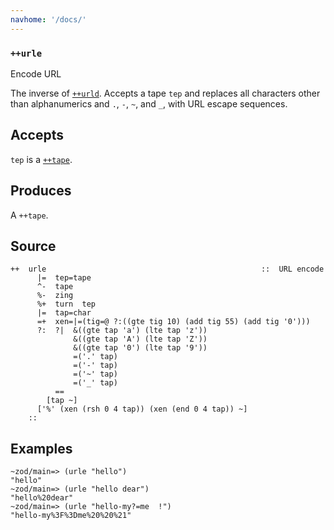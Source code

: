 ```yaml
---
navhome: '/docs/'
---
```


### `++urle`

Encode URL

The inverse of [`++urld`](). Accepts a tape `tep` and replaces all characters
other than alphanumerics and `.`, `-`, `~`, and `_`, with URL escape sequences.

## Accepts

`tep` is a [`++tape`]().

## Produces

A `++tape`.

## Source

    ++  urle                                                ::  URL encode
          |=  tep=tape
          ^-  tape
          %-  zing
          %+  turn  tep
          |=  tap=char
          =+  xen=|=(tig=@ ?:((gte tig 10) (add tig 55) (add tig '0')))
          ?:  ?|  &((gte tap 'a') (lte tap 'z'))
                  &((gte tap 'A') (lte tap 'Z'))
                  &((gte tap '0') (lte tap '9'))
                  =('.' tap)
                  =('-' tap)
                  =('~' tap)
                  =('_' tap)
              ==
            [tap ~]
          ['%' (xen (rsh 0 4 tap)) (xen (end 0 4 tap)) ~]
        ::

## Examples

    ~zod/main=> (urle "hello")
    "hello"
    ~zod/main=> (urle "hello dear")
    "hello%20dear"
    ~zod/main=> (urle "hello-my?=me  !")
    "hello-my%3F%3Dme%20%20%21"
